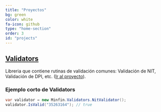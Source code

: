 ```yaml
---
title: "Proyectos"
bg: green
color: white
fa-icon: github
type: "home-section"
order: 3
id: "projects"
---
```


<h2>
  <i class="fa fa-check"></i>
  <a href="https://github.com/minfingt/validators" target="_blank">Validators</a>
</h2>

Libreria que contiene rutinas de validación comunes: Validación de NIT, Validación de DPI, etc. ([Ir al proyecto](https://github.com/minfingt/validators)).

### Ejemplo corto de Validators

```csharp
var validator = new Minfin.Validators.NitValidator();
validator.IsValid("35263164"); // true
```
